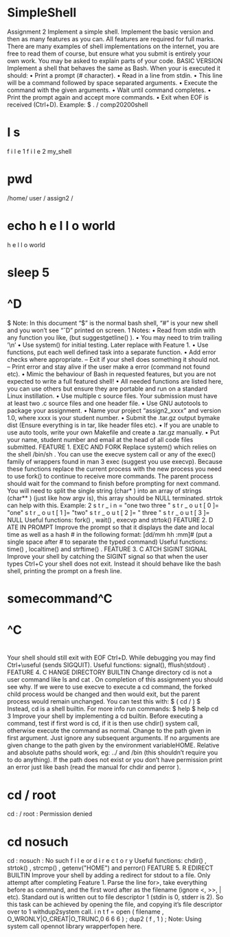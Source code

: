 # SimpleShell
Assignment 2
Implement a simple shell.
Implement the basic version and then as many features as you can. All features are required
for full marks. There are many examples of shell implementations on the internet, you are
free to read them of course, but ensure what you submit is entirely your own work. You may
be asked to explain parts of your code.
BASIC VERSION
Implement a shell that behaves the same as Bash. When your is executed it should:
• Print a prompt (# character).
• Read in a line from stdin.
• This line will be a command followed by space separated arguments.
• Execute the command with the given arguments.
• Wait until command completes.
• Print the prompt again and accept more commands.
• Exit when EOF is received (Ctrl+D).
Example:
$ . / comp20200shell
# l s
f i l e 1 f i l e 2 my_shell
# pwd
/home/ user / assign2 /
# echo h e l l o world
h e l l o world
# sleep 5
# ^D
$
Note: In this document “$” is the normal bash shell, “#” is your new shell and you won’t see “ˆD” printed on screen.
1
Notes:
• Read from stdin with any function you like, (but suggestgetline() ).
• You may need to trim trailing ’\n’
• Use system() for initial testing. Later replace with Feature 1.
• Use functions, put each well defined task into a separate function.
• Add error checks where appropriate.
– Exit if your shell does something it should not.
– Print error and stay alive if the user make a error (command not found etc).
• Mimic the behaviour of Bash in requested features, but you are not expected to write a
full featured shell!
• All needed functions are listed here, you can use others but ensure they are portable
and run on a standard Linux instillation.
• Use multiple c source files. Your submission must have at least two .c source files and
one header file.
• Use GNU autotools to package your assignment.
• Name your project “assign2_xxxx” and version 1.0, where xxxx is your student number.
• Submit the .tar.gz output bymake dist (Ensure everything is in tar, like header files etc).
• If you are unable to use auto tools, write your own Makefile and create a .tar.gz manually.
• Put your name, student number and email at the head of all code files submitted.
FEATURE 1. EXEC AND FORK
Replace system() which relies on the shell /bin/sh . You can use the execve system call or any
of the exec() family of wrappers found in man 3 exec (suggest you use execvp).
Because these functions replace the current process with the new process you need to use
fork() to continue to receive more commands. The parent process should wait for the command to finish before prompting for next command.
You will need to split the single string (char* ) into an array of strings (char** ) (just like how
argv is), this array should be NULL terminated. strtok can help with this.
Example:
2
s t r _ i n = "one two three "
s t r _ o u t [ 0 ]= "one"
s t r _ o u t [ 1 ]= "two"
s t r _ o u t [ 2 ]= " three "
s t r _ o u t [ 3 ]= NULL
Useful functions: fork() , wait() , execvp and strtok()
FEATURE 2. D ATE IN PROMPT
Improve the prompt so that it displays the date and local time as well as a hash # in the following format:
[dd/mm hh :mm]#
(put a single space after # to separate the typed command)
Useful functions: time() , localtime() and strftime() .
FEATURE 3. C ATCH SIGINT SIGNAL
Improve your shell by catching the SIGINT signal so that when the user types Ctrl+C your
shell does not exit. Instead it should behave like the bash shell, printing the prompt on a
fresh line.
# somecommand^C
# ^C
#
Your shell should still exit with EOF Ctrl+D. While debugging you may find Ctrl+\useful
(sends SIGQUIT).
Useful functions: signal(), fflush(stdout) .
FEATURE 4. C HANGE DIRECTORY BUILTIN
Change directory cd is not a user command like ls and cat . On completion of this assignment you should see why. If we were to use execve to execute a cd command, the forked
child process would be changed and then would exit, but the parent process would remain
unchanged. You can test this with:
$ ( cd / )
$
Instead, cd is a shell builtin. For more info run commands:
$ help
$ help cd
3
Improve your shell by implementing a cd builtin. Before executing a command, test if first
word is cd, if it is then use chdir() system call, otherwise execute the command as normal.
Change to the path given in first argument. Just ignore any subsequent arguments. If no
arguments are given change to the path given by the environment variableHOME. Relative and
absolute paths should work, eg: ../ and /bin (this shouldn’t require you to do anything).
If the path does not exist or you don’t have permission print an error just like bash (read
the manual for chdir and perror ).
# cd / root
cd : / root : Permission denied
# cd nosuch
cd : nosuch : No such f i l e or d i r e c t o r y
Useful functions: chdir() , strtok() , strcmp() , getenv("HOME") and perror()
FEATURE 5. R EDIRECT BUILTIN
Improve your shell by adding a redirect for stdout to a file. Only attempt after completing
Feature 1. Parse the line for>, take everything before as command, and the first word after as
the filename (ignore <, >>, | etc).
Standard out is written out to file descriptor 1 (stdin is 0, stderr is 2). So this task can be
achieved by opening the file, and copying it’s file descriptor over to 1 withdup2system call.
i n t f = open ( filename , O_WRONLY|O_CREAT|O_TRUNC,0 6 6 6 ) ;
dup2 ( f , 1 ) ;
Note: Using system call opennot library wrapperfopen here.
